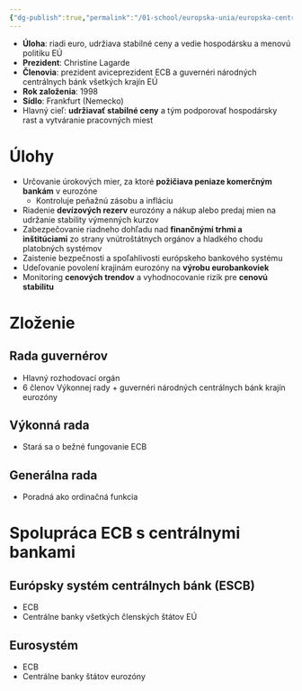 ```yaml
---
{"dg-publish":true,"permalink":"/01-school/europska-unia/europska-centralna-banka-ecb/","tags":["year1","winterSemester","uniEU"]}
---
```


- **Úloha**: riadi euro, udržiava stabilné ceny a vedie hospodársku a menovú politiku EÚ
- **Prezident**: Christine Lagarde
- **Členovia**: prezident aviceprezident ECB a guvernéri národných centrálnych bánk všetkých krajín EÚ
- **Rok založenia**: 1998
- **Sídlo**: Frankfurt (Nemecko)
- Hlavný cieľ: **udržiavať stabilné ceny** a tým podporovať hospodársky rast a vytváranie pracovných miest

# Úlohy
- Určovanie úrokových mier, za ktoré **požičiava peniaze komerčným** **bankám** v eurozóne
	- Kontroluje peňažnú zásobu a infláciu
- Riadenie **devízových rezerv** eurozóny a nákup alebo predaj mien na udržanie stability výmenných kurzov
- Zabezpečovanie riadneho dohľadu nad **finančnými trhmi a inštitúciami** zo strany vnútroštátnych orgánov a hladkého chodu platobných systémov
- Zaistenie bezpečnosti a spoľahlivosti európskeho bankového systému
- Udeľovanie povolení krajinám eurozóny na **výrobu eurobankoviek**
- Monitoring **cenových trendov** a vyhodnocovanie rizík pre **cenovú stabilitu**

# Zloženie

## Rada guvernérov
- Hlavný rozhodovací orgán
- 6 členov Výkonnej rady + guvernéri národných centrálnych bánk krajín eurozóny

## Výkonná rada
- Stará sa o bežné fungovanie ECB

## Generálna rada
- Poradná ako ordinačná funkcia

# Spolupráca ECB s centrálnymi bankami

## Európsky systém centrálnych bánk (ESCB)
- ECB
- Centrálne banky všetkých členských štátov EÚ

## Eurosystém
- ECB
- Centrálne banky štátov eurozóny